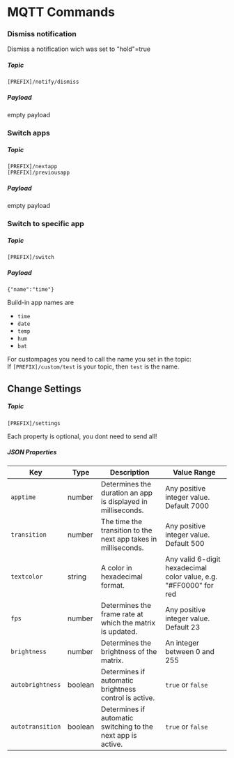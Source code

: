 # MQTT Commands

### Dismiss notification  
Dismiss a notification wich was set to "hold"=true  
##### Topic  
`[PREFIX]/notify/dismiss`   
##### Payload  
empty payload  
  
### Switch apps
##### Topic 
`[PREFIX]/nextapp`   
`[PREFIX]/previousapp` 
##### Payload   
empty payload  

### Switch to specific app  
##### Topic 
`[PREFIX]/switch`  
##### Payload 
`{"name":"time"}`

Build-in app names are
- `time`
- `date`
- `temp`
- `hum`
- `bat`

For custompages you need to call the name you set in the topic:  
If `[PREFIX]/custom/test` is your topic, 
then `test` is the name.

## Change Settings  
##### Topic  
`[PREFIX]/settings`   
  
Each property is optional, you dont need to send all!  
      
##### JSON Properties
| Key         | Type    | Description                                                                 | Value Range                                |
| ----------- | ------- | --------------------------------------------------------------------------- | ------------------------------------------ |
| `apptime`   | number  | Determines the duration an app is displayed in milliseconds.               | Any positive integer value. Default 7000                 |
| `transition`| number  | The time the transition to the next app takes in milliseconds.             | Any positive integer value. Default 500                 |
| `textcolor` | string  | A color in hexadecimal format.                                             | Any valid 6-digit hexadecimal color value, e.g. "#FF0000" for red |
| `fps`       | number  | Determines the frame rate at which the matrix is updated.                 | Any positive integer value. Default 23                  |
| `brightness`| number  | Determines the brightness of the matrix.                                   | An integer between 0 and 255                |
| `autobrightness`| boolean | Determines if automatic brightness control is active.                    | `true` or `false`                          |
| `autotransition`| boolean | Determines if automatic switching to the next app is active.               | `true` or `false`                          |
